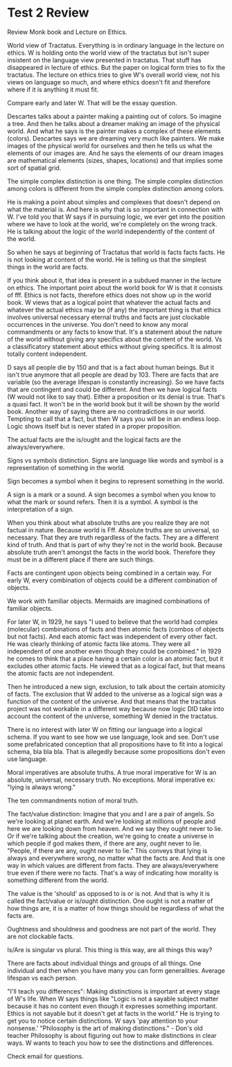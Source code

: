 # Test 2 Review

Review Monk book and Lecture on Ethics.

World view of Tractatus.  Everything is in ordinary language in the lecture on ethics.  W is holding onto the world view of the tractatus but isn't super insistent on the language view presented in tractatus.  That stuff has disappeared in lecture of ethics.  But the paper on logical form tries to fix the tractatus.  The lecture on ethics tries to give W's overall world view, not his views on language so much, and where ethics doesn't fit and therefore where if it is anything it must fit.

Compare early and later W.  That will be the essay question.

Descartes talks about a painter making a painting out of colors.  So imagine a tree.  And then he talks about a dreamer making an image of the physical world.  And what he says is the painter makes a complex of these elements (colors).  Descartes says we are dreaming very much like painters.  We make images of the physical world for ourselves and then he tells us what the elements of our images are.  And he says the elements of our dream images are mathematical elements (sizes, shapes, locations) and that implies some sort of spatial grid.

The simple complex distinction is one thing.  The simple complex distinction among colors is different from the simple complex distinction among colors.

He is making a point about simples and complexes that doesn't depend on what the material is.  And here is why that is so important in connection with W.  I've told you that W says if in pursuing logic, we ever get into the position where we have to look at the world, we're completely on the wrong track.  He is talking about the logic of the world independently of the content of the world.

So when he says at beginning of Tractatus that world is facts facts facts.  He is not looking at content of the world.  He is telling us that the simplest things in the world are facts.

If you think about it, that idea is present in a subdued manner in the lecture on ethics. The important point about the world book for W is that it consists of fff.  Ethics is not facts, therefore ethics does not show up in the world book.  W views that as a logical point that whatever the actual facts and whatever the actual ethics may be (if any) the important thing is that ethics involves universal necessary eternal truths and facts are just clockable occurrences in the universe.  You don't need to know any moral commandments or any facts to know that.  It's a statement about the nature of the world without giving any specifics about the content of the world.  Vs a classificatory statement about ethics without giving specifics.  It is almost totally content independent.


D says all people die by 150 and that is a fact about human beings.  But it isn't true anymore that all people are dead by 103. There are facts that are variable (so the average lifespan is constantly increasing).  So we have facts that are contingent and could be different.  And then we have logical facts (W would not like to say that).  Either a proposition or its denial is true. That's a quasi fact.  It won't be in the world book but it will be shown by the world book.  Another way of saying there are no contradictions in our world.  Tempting to call that a fact, but then W says you will be in an endless loop.  Logic shows itself but is never stated in a proper proposition.

The actual facts are the is/ought and the logical facts are the always/everywhere.

Signs vs symbols distinction.  Signs are language like words and symbol is a representation of something in the world.

Sign becomes a symbol when it begins to represent something in the world.

A sign is a mark or a sound.  A sign becomes a symbol when you know to what the mark or sound refers.  Then it is a symbol.  A symbol is the interpretation of a sign.


When you think about what absolute truths are you realize they are not factual in nature.  Because world is Fff.  Absolute truths are so universal, so necessary.  That they are truth regardless of the facts.  They are a different kind of truth.  And that is part of why they're not in the world book.  Because absolute truth aren't amongst the facts in the world book.  Therefore they must be in a different place if there are such things.

Facts are contingent upon objects being combined in a certain way.  For early W, every combination of objects could be a different combination of objects.

We work with familiar objects.  Mermaids are imagined combinations of familiar objects.

For later W, in 1929, he says "I used to believe that the world had complex (molecular) combinations of facts and then atomic facts (combos of objects but not facts).  And each atomic fact was independent of every other fact.  He was clearly thinking of atomic facts like atoms.  They were all independent of one another even though they could be combined."  In 1929 he comes to think that a place having a certain color is an atomic fact, but it excludes other atomic facts.  He viewed that as a logical fact, but that means the atomic facts are not independent.

Then he introduced a new sign, exclusion, to talk about the certain atomicity of facts.  The exclusion that W added to the universe as a logical sign was a function of the content of the universe.  And that means that the tractatus project was not workable in a different way because now logic DID take into account the content of the universe, something W denied in the tractatus.

There is no interest with later W on fitting our language into a logical schema.  If you want to see how we use language, look and see.  Don't use some prefabricated conception that all propositions have to fit into a logical schema, bla bla bla.  That is allegedly because some propositions don't even use language.


Moral imperatives are absolute truths. A true moral imperative for W is an absolute, universal, necessary truth.  No exceptions.
Moral imperative ex: "lying is always wrong."

The ten commandments notion of moral truth.

The fact/value distinction:
Imagine that you and I are a pair of angels.  So we're looking at planet earth.  And we're looking at millions of people and here we are looking down from heaven.  And we say they ought never to lie.  Or if we're talking about the creation, we're going to create a universe in which people if god makes them, if there are any, ought never to lie.  "People, if there are any, ought never to lie."  This conveys that lying is always and everywhere wrong, no matter what the facts are.  And that is one way in which values are different from facts.  They are always/everywhere true even if there were no facts.  That's a way of indicating how morality is something different from the world.

The value is the 'should' as opposed to is or is not.  And that is why it is called the fact/value or is/ought distinction.  One ought is not a matter of how things are, it is a matter of how things should be regardless of what the facts are.

Oughtness and shouldness and goodness are not part of the world.  They are not clockable facts.

Is/Are is singular vs plural.  This thing is this way, are all things this way?


There are facts about individual things and groups of all things.  One individual and then when you have many you can form generalities.  Average lifespan vs each person.

"I'll teach you differences":  Making distinctions is important at every stage of W's life.  When W says things like "Logic is not a sayable subject matter because it has no content even though it expresses something important.  Ethics is not sayable but it doesn't get at facts in the world."  He is trying to get you to notice certain distinctions.  W says 'pay attention to your nonsense.'
"Philosophy is the art of making distinctions." - Don's old teacher
Philosophy is about figuring out how to make distinctions in clear ways.  W wants to teach you how to see the distinctions and differences.


Check email for questions.




